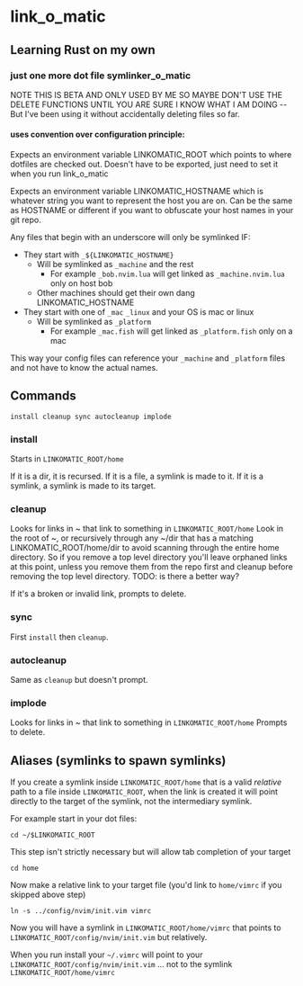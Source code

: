 # link_o_matic

## Learning Rust on my own

### just one more dot file symlinker_o_matic

NOTE THIS IS BETA AND ONLY USED BY ME SO MAYBE DON'T USE THE DELETE
FUNCTIONS UNTIL YOU ARE SURE I KNOW WHAT I AM DOING -- But I've been
using it without accidentally deleting files so far.

#### uses convention over configuration principle:

Expects an environment variable LINKOMATIC_ROOT which points to where
dotfiles are checked out. Doesn't have to be exported, just need to
set it when you run link_o_matic

Expects an environment variable LINKOMATIC_HOSTNAME which is whatever
string you want to represent the host you are on. Can be the same as
HOSTNAME or different if you want to obfuscate your host names in your
git repo.

Any files that begin with an underscore will only be symlinked IF:
  * They start with `_${LINKOMATIC_HOSTNAME}`
    * Will be symlinked as `_machine` and the rest
      * For example `_bob.nvim.lua` will get linked as `_machine.nvim.lua` only on host bob
    * Other machines should get their own dang LINKOMATIC_HOSTNAME
  * They start with one of `_mac` `_linux` and your OS is mac or linux
    * Will be symlinked as `_platform`
      * For example `_mac.fish` will get linked as `_platform.fish` only on a mac

This way your config files can reference your `_machine` and `_platform`
files and not have to know the actual names.

## Commands

`install cleanup sync autocleanup implode`

### install

Starts in `LINKOMATIC_ROOT/home`

If it is a dir, it is recursed.
If it is a file, a symlink is made to it.
If it is a symlink, a symlink is made to its target.

### cleanup

Looks for links in ~ that link to something in `LINKOMATIC_ROOT/home`
Look in the root of ~, or recursively through any ~/dir that has a
matching LINKOMATIC_ROOT/home/dir to avoid scanning through the entire
home directory. So if you remove a top level directory you'll leave
orphaned links at this point, unless you remove them from the repo first
and cleanup before removing the top level directory.
TODO: is there a better way?

If it's a broken or invalid link, prompts to delete.

### sync

First `install` then `cleanup`.

### autocleanup

Same as `cleanup` but doesn't prompt.

### implode

Looks for links in ~ that link to something in `LINKOMATIC_ROOT/home`
Prompts to delete.

## Aliases (symlinks to spawn symlinks)

If you create a symlink inside `LINKOMATIC_ROOT/home` that is a valid _relative_ path
to a file inside `LINKOMATIC_ROOT`, when the link is created it will point
directly to the target of the symlink, not the intermediary symlink.

For example start in your dot files:

    cd ~/$LINKOMATIC_ROOT

This step isn't strictly necessary but will allow tab completion of your
target

    cd home

Now make a relative link to your target file (you'd link to `home/vimrc` if
you skipped above step)

    ln -s ../config/nvim/init.vim vimrc

Now you will have a symlink in `LINKOMATIC_ROOT/home/vimrc` that points to
`LINKOMATIC_ROOT/config/nvim/init.vim` but relatively.

When you run install your `~/.vimrc` will point to your
`LINKOMATIC_ROOT/config/nvim/init.vim` ... not to the symlink `LINKOMATIC_ROOT/home/vimrc`

